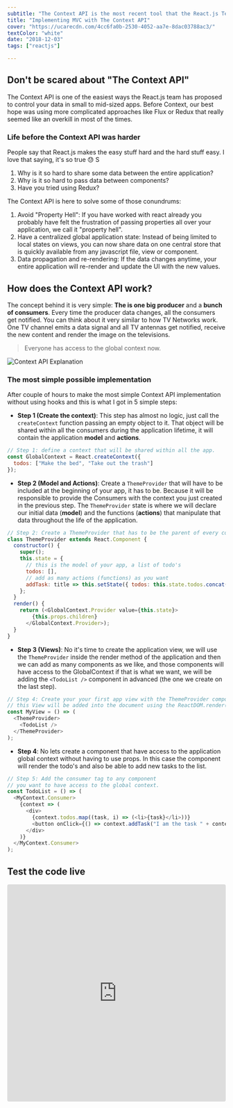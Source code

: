 ```yaml
---
subtitle: "The Context API is the most recent tool that the React.js Team has made available to handle your application data flow. It is the perfect companion for building small to mid-sized applications without the need of Flux or Redux"
title: "Implementing MVC with The Context API"
cover: "https://ucarecdn.com/4cc6fa0b-2530-4052-aa7e-8dac03788ac3/"
textColor: "white"
date: "2018-12-03"
tags: ["reactjs"]

---
```


## Don't be scared about "The Context API"

The Context API is one of the easiest ways the React.js team has proposed to control your data in small to mid-sized apps. Before Context, our best hope was using more complicated approaches like Flux or Redux that really seemed like an overkill in most of the times.

### Life before the Context API was harder

People say that React.js makes the easy stuff hard and the hard stuff easy. I love that saying, it's so true :sweat: S

1. Why is it so hard to share some data between the entire application?
2. Why is it so hard to pass data between components?
3. Have you tried using Redux? 

The Context API is here to solve some of those conundrums:

1. Avoid "Property Hell": If you have worked with react already you probably have felt the frustration of passing properties all over your application, we call it "property hell". 
2. Have a centralized global application state: Instead of being limited to local states on views, you can now share data on one central store that is quickly available from any javascript file, view or component.
3. Data propagation and re-rendering: If the data changes anytime, your entire application will re-render and update the UI with the new values.

## How does the Context API work?

The concept behind it is very simple: **The is one big producer** and a **bunch of consumers**. Every time the producer data changes, all the consumers get notified. You can think about it very similar to how TV Networks work. One TV channel emits a data signal and all TV antennas get notified, receive the new content and render the image on the televisions. 

> Everyone has access to the global context now.

![Context API Explanation](https://ucarecdn.com/72fe5361-5b2a-460f-8c2a-2d376616abf6/)

### The most simple possible implementation

After couple of hours to make the most simple Context API implementation without using hooks and this is what I got in 5 simple steps:

- **Step 1 (Create the context)**: This step has almost no logic, just call the `createContext` function passing an empty object to it. That object will be shared within all the consumers during the application lifetime, it will contain the application **model** and **actions**.
```js
// Step 1: define a context that will be shared within all the app.
const GlobalContext = React.createContext({
  todos: ["Make the bed", "Take out the trash"]
});
```
- **Step 2 (Model and Actions)**: Create a `ThemeProvider` that will have to be included at the beginning of your app, it has to be. Because it will be responsible to provide the Consumers with the context you just created in the previous step. The `ThemeProvider` state is where we will declare our initial data (**model**) and the functions (**actions**) that manipulate that data throughout the life of the application.
```js
// Step 2: Create a ThemeProvider that has to be the parent of every consumer.
class ThemeProvider extends React.Component {
  constructor() {
    super();
    this.state = {
      // this is the model of your app, a list of todo's
      todos: [],
      // add as many actions (functions) as you want
      addTask: title => this.setState({ todos: this.state.todos.concat(title) })
    };
  }
  render() {
    return (<GlobalContext.Provider value={this.state}>
        {this.props.children}
      </GlobalContext.Provider>);
  }
}
```
- **Step 3 (Views)**:  No it's time to create the application view, we will use the `ThemeProvider` inside the render method of the application and then we can add as many components as we like, and those components will have access to the GlobalContext if that is what we want, we will be adding the `<TodoList />` component in advanced (the one we create on the last step).
```js
// Step 4: Create your your first app view with the ThemeProvider component, 
// this View will be added into the document using the ReactDOM.render() function
const MyView = () => (
  <ThemeProvider>
    <TodoList />
  </ThemeProvider>
);
```
- **Step 4**: No lets create a component that have access to the application global context without having to use props. In this case the component will render the todo's and also be able to add new tasks to the list.
```js
// Step 5: Add the consumer tag to any component 
// you want to have access to the global context.
const TodoList = () => (
  <MyContext.Consumer>
    {context => (
      <div>
	    {context.todos.map((task, i) => (<li>{task}</li>))}
        <button onClick={() => context.addTask("I am the task " + context.todos.length)}> + add </button>
      </div>
    )}
  </MyContext.Consumer>
);
```
## Test the code live

<iframe src="https://codesandbox.io/embed/w75wq6v01k?hidenavigation=1&view=editor" style="width:100%; height:500px; border:0; border-radius: 4px; overflow:hidden;" sandbox="allow-modals allow-forms allow-popups allow-scripts allow-same-origin"></iframe>


<!--stackedit_data:
eyJoaXN0b3J5IjpbMzU0MDIwNzUzLDExNjQ5NTcxMzksMjgwOD
g0NzgsMTMzOTQ5MDkyMiwtMzUyMjk1NzIwLC0xNTQ5Mjc3NzI2
LDU3NTU2MjE3OSwtMTY3MzA4Mzg2Nl19
-->